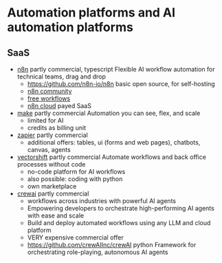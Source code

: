 # Automation platforms and AI automation platforms

## SaaS

* [n8n](https://n8n.io/) partly commercial, typescript
  Flexible AI workflow automation for technical teams, drag and drop
  + https://github.com/n8n-io/n8n basic open source, for self-hosting
  + [n8n community](https://community.n8n.io/top?period=daily)
  + [free workflows](https://n8n.io/workflows/)
  + [n8n cloud](https://aanno.app.n8n.cloud) payed SaaS
* [make](https://www.make.com/en) partly commercial
  Automation you can see, flex, and scale
  + limited for AI
  + credits as billing unit
* [zapier](https://zapier.com/) partly commercial
  - additional offers: tables, ui (forms and web pages), chatbots, canvas, agents
* [vectorshift](https://vectorshift.ai/) partly commercial
  Automate workflows and back office processes without code
  + no-code platform for AI workflows
  + also possible: coding with python
  + own marketplace
* [crewai](https://www.crewai.com/) partly commercial
  + workflows across industries with powerful AI agents
  + Empowering developers to orchestrate high-performing AI agents with ease and scale
  + Build and deploy automated workflows using any LLM and cloud platform
  + VERY expensive commercial offer
  + https://github.com/crewAIInc/crewAI python
    Framework for orchestrating role-playing, autonomous AI agents
